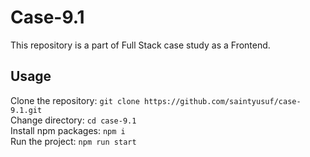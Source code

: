 # Case-9.1

This repository is a part of Full Stack case study as a Frontend.

## Usage

Clone the repository: `git clone https://github.com/saintyusuf/case-9.1.git`\
Change directory: `cd case-9.1`\
Install npm packages: `npm i`\
Run the project: `npm run start`
